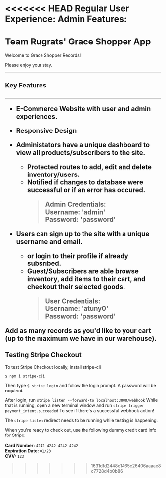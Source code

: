 <<<<<<< HEAD
Regular User Experience:
Admin Features:
=======
<h1>Team Rugrats' Grace Shopper App</h1>

Welcome to Grace Shopper Records!

Please enjoy your stay.

<hr>
<h2>Key Features<h2>
<hr>

- E-Commerce Website with user and admin experiences.
- Responsive Design
- Administators have a unique dashboard to view all products/subscribers to the site.
  - Protected routes to add, edit and delete inventory/users.
  - Notified if changes to database were successful or if an error has occured.
    > Admin Credentials: <br>
    > Username: 'admin'<br>
    > Password: 'password'<br>
- Users can sign up to the site with a unique username and email.

  - or login to their profile if already subsribed.
  - Guest/Subscribers are able browse inventory, add items to their cart, and checkout their selected goods.
    > User Credentials: <br>
    > Username: 'atuny0'<br>
    > Password: 'password'<br>

Add as many records as you'd like to your cart (up to the maximum we have in our warehouse).

  <h2>Testing Stripe Checkout</h2>
To test Stripe Checkout locally, install stripe-cli
<br>

  `$ npm i stripe-cli`
  
  Then type 
  `$ stripe login` 
  and follow the login prompt. A password will be required.
  
  After login, run `stripe listen --forward-to localhost:3000/webhook`
  While that is running, open a new terminal window and run
  `stripe trigger payment_intent.succeeded`
  To see if there's a successful webhook action!
  
  The `stripe listen` redirect needs to be running while testing is happening.
  
  
When you're ready to check out, use the following dummy credit card info for Stripe:<br><br>
**Card Number:** `4242 4242 4242 4242`<br>
**Expiration Date:** `01/23`<br>
**CVV:** `123`<br>
>>>>>>> 1631dfd2448e1465c26406aaaae8c7728d4b0b86
